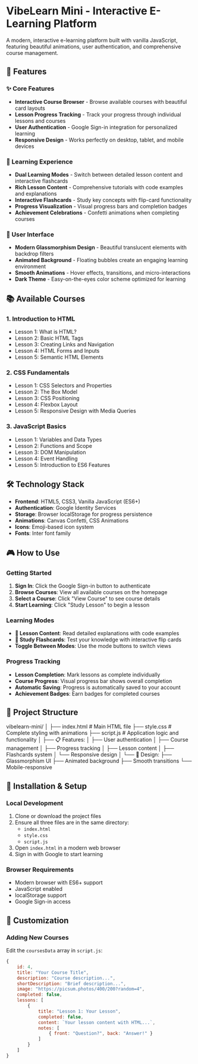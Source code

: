 # VibeLearn Mini - Interactive E-Learning Platform

A modern, interactive e-learning platform built with vanilla JavaScript, featuring beautiful animations, user authentication, and comprehensive course management.


## 🚀 Features

### ✨ Core Features
- **Interactive Course Browser** - Browse available courses with beautiful card layouts
- **Lesson Progress Tracking** - Track your progress through individual lessons and courses
- **User Authentication** - Google Sign-in integration for personalized learning
- **Responsive Design** - Works perfectly on desktop, tablet, and mobile devices

### 🎯 Learning Experience
- **Dual Learning Modes** - Switch between detailed lesson content and interactive flashcards
- **Rich Lesson Content** - Comprehensive tutorials with code examples and explanations
- **Interactive Flashcards** - Study key concepts with flip-card functionality
- **Progress Visualization** - Visual progress bars and completion badges
- **Achievement Celebrations** - Confetti animations when completing courses

### 🎨 User Interface
- **Modern Glassmorphism Design** - Beautiful translucent elements with backdrop filters
- **Animated Background** - Floating bubbles create an engaging learning environment
- **Smooth Animations** - Hover effects, transitions, and micro-interactions
- **Dark Theme** - Easy-on-the-eyes color scheme optimized for learning

## 📚 Available Courses

### 1. Introduction to HTML
- Lesson 1: What is HTML?
- Lesson 2: Basic HTML Tags
- Lesson 3: Creating Links and Navigation
- Lesson 4: HTML Forms and Inputs
- Lesson 5: Semantic HTML Elements

### 2. CSS Fundamentals
- Lesson 1: CSS Selectors and Properties
- Lesson 2: The Box Model
- Lesson 3: CSS Positioning
- Lesson 4: Flexbox Layout
- Lesson 5: Responsive Design with Media Queries

### 3. JavaScript Basics
- Lesson 1: Variables and Data Types
- Lesson 2: Functions and Scope
- Lesson 3: DOM Manipulation
- Lesson 4: Event Handling
- Lesson 5: Introduction to ES6 Features

## 🛠️ Technology Stack

- **Frontend**: HTML5, CSS3, Vanilla JavaScript (ES6+)
- **Authentication**: Google Identity Services
- **Storage**: Browser localStorage for progress persistence
- **Animations**: Canvas Confetti, CSS Animations
- **Icons**: Emoji-based icon system
- **Fonts**: Inter font family

## 🎮 How to Use

### Getting Started
1. **Sign In**: Click the Google Sign-in button to authenticate
2. **Browse Courses**: View all available courses on the homepage
3. **Select a Course**: Click "View Course" to see course details
4. **Start Learning**: Click "Study Lesson" to begin a lesson

### Learning Modes
- **📖 Lesson Content**: Read detailed explanations with code examples
- **🎴 Study Flashcards**: Test your knowledge with interactive flip cards
- **Toggle Between Modes**: Use the mode buttons to switch views

### Progress Tracking
- **Lesson Completion**: Mark lessons as complete individually
- **Course Progress**: Visual progress bar shows overall completion
- **Automatic Saving**: Progress is automatically saved to your account
- **Achievement Badges**: Earn badges for completed courses

## 📁 Project Structure
vibelearn-mini/
│
├── index.html          # Main HTML file
├── style.css           # Complete styling with animations
├── script.js           # Application logic and functionality
│
├── 📋 Features:
│   ├── User authentication
│   ├── Course management
│   ├── Progress tracking
│   ├── Lesson content
│   ├── Flashcards system
│   └── Responsive design
│
└── 🎨 Design:
    ├── Glassmorphism UI
    ├── Animated background
    ├── Smooth transitions
    └── Mobile-responsive
    
## 🚀 Installation & Setup

### Local Development
1. Clone or download the project files
2. Ensure all three files are in the same directory:
   - `index.html`
   - `style.css` 
   - `script.js`
3. Open `index.html` in a modern web browser
4. Sign in with Google to start learning

### Browser Requirements
- Modern browser with ES6+ support
- JavaScript enabled
- localStorage support
- Google Sign-in access

## 🔧 Customization

### Adding New Courses
Edit the `coursesData` array in `script.js`:

```javascript
{
    id: 4,
    title: "Your Course Title",
    description: "Course description...",
    shortDescription: "Brief description...",
    image: "https://picsum.photos/400/200?random=4",
    completed: false,
    lessons: [
        {
            title: "Lesson 1: Your Lesson",
            completed: false,
            content: `Your lesson content with HTML...`,
            notes: [
                { front: "Question?", back: "Answer!" }
            ]
        }
    ]
}